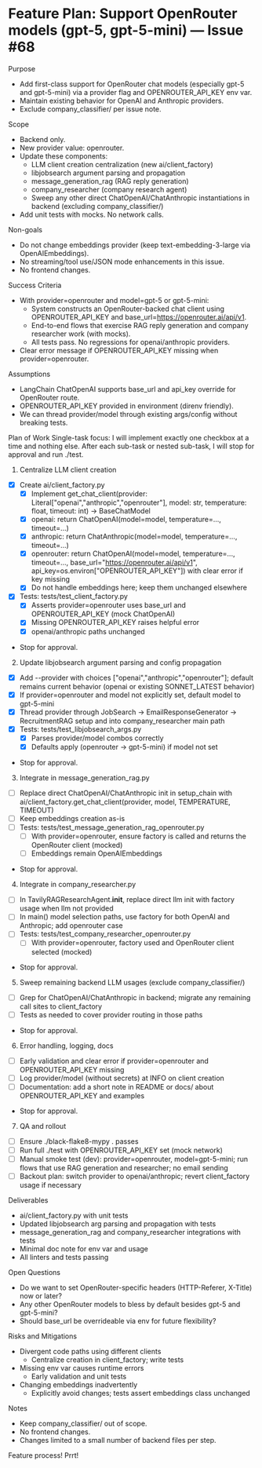 # Feature Plan: Support OpenRouter models (gpt-5, gpt-5-mini) — Issue #68

Purpose
- Add first-class support for OpenRouter chat models (especially gpt-5 and gpt-5-mini) via a provider flag and OPENROUTER_API_KEY env var.
- Maintain existing behavior for OpenAI and Anthropic providers.
- Exclude company_classifier/ per issue note.

Scope
- Backend only.
- New provider value: openrouter.
- Update these components:
  - LLM client creation centralization (new ai/client_factory)
  - libjobsearch argument parsing and propagation
  - message_generation_rag (RAG reply generation)
  - company_researcher (company research agent)
  - Sweep any other direct ChatOpenAI/ChatAnthropic instantiations in backend (excluding company_classifier/)
- Add unit tests with mocks. No network calls.

Non-goals
- Do not change embeddings provider (keep text-embedding-3-large via OpenAIEmbeddings).
- No streaming/tool use/JSON mode enhancements in this issue.
- No frontend changes.

Success Criteria
- With provider=openrouter and model=gpt-5 or gpt-5-mini:
  - System constructs an OpenRouter-backed chat client using OPENROUTER_API_KEY and base_url=https://openrouter.ai/api/v1.
  - End-to-end flows that exercise RAG reply generation and company researcher work (with mocks).
  - All tests pass. No regressions for openai/anthropic providers.
- Clear error message if OPENROUTER_API_KEY missing when provider=openrouter.

Assumptions
- LangChain ChatOpenAI supports base_url and api_key override for OpenRouter route.
- OPENROUTER_API_KEY provided in environment (direnv friendly).
- We can thread provider/model through existing args/config without breaking tests.

Plan of Work
Single-task focus: I will implement exactly one checkbox at a time and nothing else. After each sub-task or nested sub-task, I will stop for approval and run ./test.

1) Centralize LLM client creation
- [x] Create ai/client_factory.py
  - [x] Implement get_chat_client(provider: Literal["openai","anthropic","openrouter"], model: str, temperature: float, timeout: int) -> BaseChatModel
  - [x] openai: return ChatOpenAI(model=model, temperature=..., timeout=...)
  - [x] anthropic: return ChatAnthropic(model=model, temperature=..., timeout=...)
  - [x] openrouter: return ChatOpenAI(model=model, temperature=..., timeout=..., base_url="https://openrouter.ai/api/v1", api_key=os.environ["OPENROUTER_API_KEY"]) with clear error if key missing
  - [x] Do not handle embeddings here; keep them unchanged elsewhere
- [x] Tests: tests/test_client_factory.py
  - [x] Asserts provider=openrouter uses base_url and OPENROUTER_API_KEY (mock ChatOpenAI)
  - [x] Missing OPENROUTER_API_KEY raises helpful error
  - [x] openai/anthropic paths unchanged
- Stop for approval.

2) Update libjobsearch argument parsing and config propagation
- [x] Add --provider with choices ["openai","anthropic","openrouter"]; default remains current behavior (openai or existing SONNET_LATEST behavior)
- [x] If provider=openrouter and model not explicitly set, default model to gpt-5-mini
- [x] Thread provider through JobSearch -> EmailResponseGenerator -> RecruitmentRAG setup and into company_researcher main path
- [x] Tests: tests/test_libjobsearch_args.py
  - [x] Parses provider/model combos correctly
  - [x] Defaults apply (openrouter -> gpt-5-mini) if model not set
- Stop for approval.

3) Integrate in message_generation_rag.py
- [ ] Replace direct ChatOpenAI/ChatAnthropic init in setup_chain with ai/client_factory.get_chat_client(provider, model, TEMPERATURE, TIMEOUT)
- [ ] Keep embeddings creation as-is
- [ ] Tests: tests/test_message_generation_rag_openrouter.py
  - [ ] With provider=openrouter, ensure factory is called and returns the OpenRouter client (mocked)
  - [ ] Embeddings remain OpenAIEmbeddings
- Stop for approval.

4) Integrate in company_researcher.py
- [ ] In TavilyRAGResearchAgent.__init__, replace direct llm init with factory usage when llm not provided
- [ ] In main() model selection paths, use factory for both OpenAI and Anthropic; add openrouter case
- [ ] Tests: tests/test_company_researcher_openrouter.py
  - [ ] With provider=openrouter, factory used and OpenRouter client selected (mocked)
- Stop for approval.

5) Sweep remaining backend LLM usages (exclude company_classifier/)
- [ ] Grep for ChatOpenAI/ChatAnthropic in backend; migrate any remaining call sites to client_factory
- [ ] Tests as needed to cover provider routing in those paths
- Stop for approval.

6) Error handling, logging, docs
- [ ] Early validation and clear error if provider=openrouter and OPENROUTER_API_KEY missing
- [ ] Log provider/model (without secrets) at INFO on client creation
- [ ] Documentation: add a short note in README or docs/ about OPENROUTER_API_KEY and examples
- Stop for approval.

7) QA and rollout
- [ ] Ensure ./black-flake8-mypy . passes
- [ ] Run full ./test with OPENROUTER_API_KEY set (mock network)
- [ ] Manual smoke test (dev): provider=openrouter, model=gpt-5-mini; run flows that use RAG generation and researcher; no email sending
- [ ] Backout plan: switch provider to openai/anthropic; revert client_factory usage if necessary

Deliverables
- ai/client_factory.py with unit tests
- Updated libjobsearch arg parsing and propagation with tests
- message_generation_rag and company_researcher integrations with tests
- Minimal doc note for env var and usage
- All linters and tests passing

Open Questions
- Do we want to set OpenRouter-specific headers (HTTP-Referer, X-Title) now or later?
- Any other OpenRouter models to bless by default besides gpt-5 and gpt-5-mini?
- Should base_url be overrideable via env for future flexibility?

Risks and Mitigations
- Divergent code paths using different clients
  - Centralize creation in client_factory; write tests
- Missing env var causes runtime errors
  - Early validation and unit tests
- Changing embeddings inadvertently
  - Explicitly avoid changes; tests assert embeddings class unchanged

Notes
- Keep company_classifier/ out of scope.
- No frontend changes.
- Changes limited to a small number of backend files per step.

Feature process! Prrt!
